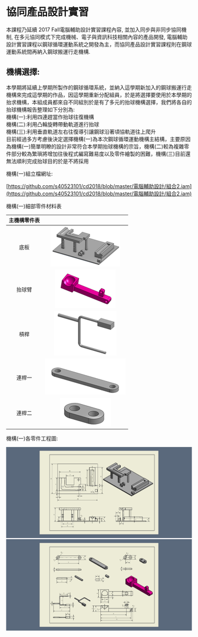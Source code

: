 # 協同產品設計實習

本課程乃延續 2017 Fall電腦輔助設計實習課程內容, 並加入同步與非同步協同機制, 在多元協同模式下完成機械、電子與資訊科技相關內容的產品開發, 電腦輔助設計實習課程以鋼球循環運動系統之開發為主，而協同產品設計實習課程則在鋼球運動系統間再納入鋼球搬運行走機構.

## 機構選擇:

本學期將延續上學期所製作的鋼球循環系統，並納入這學期新加入的鋼球搬運行走機構來完成這學期的作品，因這學期重新分配組員，於是將選擇要使用於本學期的抬求機構，本組成員都來自不同組別於是有了多元的抬球機構選擇，我們將各自的抬球機構報告整理如下分別為:  
機構\(一\):利用四連趕當作抬球往復機構  
機構\(二\):利用凸輪旋轉帶動軌道進行抬球  
機構\(三\):利用垂直軌道左右往復導引讓鋼球沿著頃協軌道往上爬升  
目前經過多方考慮後決定選擇機構\(一\)為本次鋼球循環運動機構主結構，主要原因為機構\(一\)簡單明瞭的設計非常符合本學期抬球機構的宗旨，機構\(二\)較為複雜零件部分較為繁瑣將增加往後程式編寫難易度以及零件繪製的困難，機構\(三\)目前還無法順利完成抬球目的於是不將採用

機構\(一\)組立檔網址:

[https://github.com/s40523101/cd2018/blob/master/電腦輔助設計/組合2.iam](https://github.com/s40523101/cd2018/blob/master/電腦輔助設計/組合2.iam)

機構\(一\)細部零件材料表

| 主機構零件表 |  |
| :---: | :---: |
| 底板 | ![](/assets/15import.png) |
| 抬球臂 | ![](/assets/17import.png) |
| 槓桿 | ![](/assets/18import.png) |
| 連桿一 | ![](/assets/19import.png) |
| 連桿二 | ![](/assets/20import.png) |

機構\(一\)各零件工程圖:

![](/assets/Image_123b597.jpg)![](/assets/Image_f606782.jpg)

